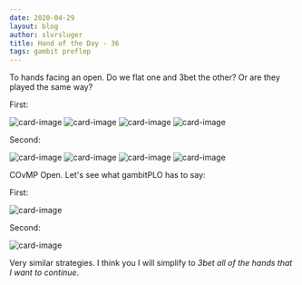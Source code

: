 ```yaml
---
date: 2020-04-29
layout: blog
author: slvrsluger
title: Hand of the Day - 36
tags: gambit preflop
---
```


To hands facing an open. Do we flat one and 3bet the other? Or are they played the same way?

First:

![card-image](/assets/cards/AS.svg#5cards)
![card-image](/assets/cards/JH.svg#5cards)
![card-image](/assets/cards/8S.svg#5cards)
![card-image](/assets/cards/7H.svg#5cards)

Second:

![card-image](/assets/cards/AS.svg#5cards)
![card-image](/assets/cards/9H.svg#5cards)
![card-image](/assets/cards/8S.svg#5cards)
![card-image](/assets/cards/4H.svg#5cards)

COvMP Open. Let's see what gambitPLO has to say:

First:

![card-image](/assets/img/AJ87ds-co-mp.png)

Second:

![card-image](/assets/img/A984ds-co-mp.png)

Very similar strategies. I think you I will simplify to _3bet all of the hands that I want to continue_.
